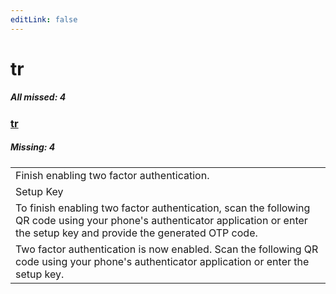 ```yaml
---
editLink: false
---
```


# tr

##### All missed: 4


### [tr](https://github.com/Laravel-Lang/lang/blob/main/locales/tr/tr.json)

##### Missing: 4

<table >
<tr><td align="left" >
Finish enabling two factor authentication.
</td>
</tr>
<tr><td align="left" >
Setup Key
</td>
</tr>
<tr><td align="left" >
To finish enabling two factor authentication, scan the following QR code using your phone's authenticator application or enter the setup key and provide the generated OTP code.
</td>
</tr>
<tr><td align="left" >
Two factor authentication is now enabled. Scan the following QR code using your phone's authenticator application or enter the setup key.
</td>
</tr>

</table>


